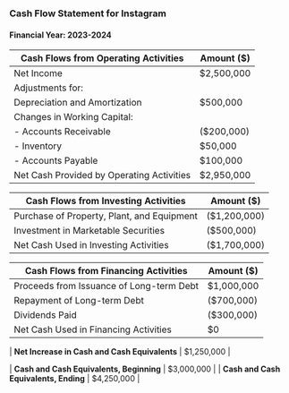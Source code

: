 ### Cash Flow Statement for Instagram

#### Financial Year: 2023-2024

| **Cash Flows from Operating Activities**  | Amount ($) |
|-------------------------------------------|------------|
| Net Income                                | $2,500,000 |
| Adjustments for:                          |            |
| Depreciation and Amortization             | $500,000   |
| Changes in Working Capital:               |            |
| - Accounts Receivable                     | ($200,000) |
| - Inventory                               | $50,000    |
| - Accounts Payable                        | $100,000   |
| Net Cash Provided by Operating Activities | $2,950,000 |

| **Cash Flows from Investing Activities**  | Amount ($) |
|-------------------------------------------|------------|
| Purchase of Property, Plant, and Equipment| ($1,200,000) |
| Investment in Marketable Securities       | ($500,000) |
| Net Cash Used in Investing Activities    | ($1,700,000) |

| **Cash Flows from Financing Activities**  | Amount ($) |
|-------------------------------------------|------------|
| Proceeds from Issuance of Long-term Debt | $1,000,000 |
| Repayment of Long-term Debt               | ($700,000) |
| Dividends Paid                            | ($300,000) |
| Net Cash Used in Financing Activities     | $0 |

| **Net Increase in Cash and Cash Equivalents** | $1,250,000 |

| **Cash and Cash Equivalents, Beginning** | $3,000,000 |
| **Cash and Cash Equivalents, Ending**    | $4,250,000 |



